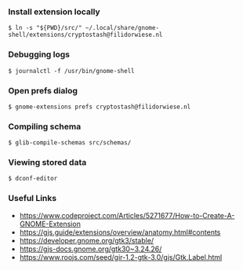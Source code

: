 ### Install extension locally

```
$ ln -s "${PWD}/src/" ~/.local/share/gnome-shell/extensions/cryptostash@filidorwiese.nl
```

### Debugging logs

```
$ journalctl -f /usr/bin/gnome-shell
```

### Open prefs dialog
```
$ gnome-extensions prefs cryptostash@filidorwiese.nl
```

### Compiling schema

```
$ glib-compile-schemas src/schemas/
```

### Viewing stored data

```
$ dconf-editor
```

### Useful Links

- https://www.codeproject.com/Articles/5271677/How-to-Create-A-GNOME-Extension
- https://gjs.guide/extensions/overview/anatomy.html#contents
- https://developer.gnome.org/gtk3/stable/
- https://gjs-docs.gnome.org/gtk30~3.24.26/
- https://www.roojs.com/seed/gir-1.2-gtk-3.0/gjs/Gtk.Label.html

